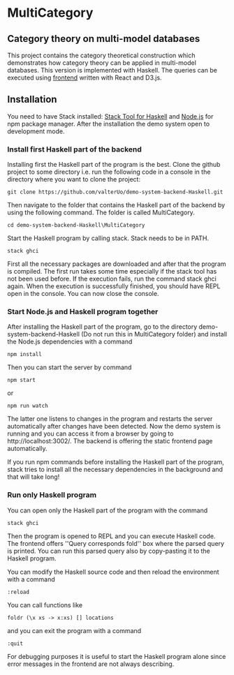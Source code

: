 # MultiCategory

## Category theory on multi-model databases

This project contains the category theoretical construction which demonstrates how category theory can be applied in multi-model databases. This version is implemented with Haskell. The queries can be executed using [frontend](https://github.com/valterUo/demo-system-frontend) written with React and D3.js.

## Installation

You need to have Stack installed: [Stack Tool for Haskell](https://docs.haskellstack.org/en/stable/README/) and [Node.js](https://nodejs.org/en/) for npm package manager. After the installation the demo system open to development mode.

### Install first Haskell part of the backend

Installing first the Haskell part of the program is the best. Clone the github project to some directory i.e. run the following code in a console in the directory where you want to clone the project:

```
git clone https://github.com/valterUo/demo-system-backend-Haskell.git
```
Then navigate to the folder that contains the Haskell part of the backend by using the following command. The folder is called MultiCategory.

```
cd demo-system-backend-Haskell\MultiCategory
```

Start the Haskell program by calling stack. Stack needs to be in PATH.

```
stack ghci
```

First all the necessary packages are downloaded and after that the program is compiled. The first run takes some time especially if the stack tool has not been used before. If the execution fails, run the command stack ghci again. When the execution is successfully finished, you should have REPL open in the console. You can now close the console.

### Start Node.js and Haskell program together

After installing the Haskell part of the program, go to the directory demo-system-backend-Haskell (Do not run this in MultiCategory folder) and install the Node.js dependencies with a command

```
npm install
```

Then you can start the server by command
```
npm start
```
or
```
npm run watch
```
The latter one listens to changes in the program and restarts the server automatically after changes have been detected. Now the demo system is running and you can access it from a browser by going to http://localhost:3002/. The backend is offering the static frontend page automatically.

If you run npm commands before installing the Haskell part of the program, stack tries to install all the necessary dependencies in the background and that will take long! 

### Run only Haskell program

You can open only the Haskell part of the program with the command

```
stack ghci
```
Then the program is opened to REPL and you can execute Haskell code. The frontend offers ''Query corresponds fold'' box where the parsed query is printed. You can run this parsed query also by copy-pasting it to the Haskell program.

You can modify the Haskell source code and then reload the environment with a command

```
:reload
```

You can call functions like
```
foldr (\x xs -> x:xs) [] locations
```
and you can exit the program with a command

```
:quit
```

For debugging purposes it is useful to start the Haskell program alone since error messages in the frontend are not always describing.
